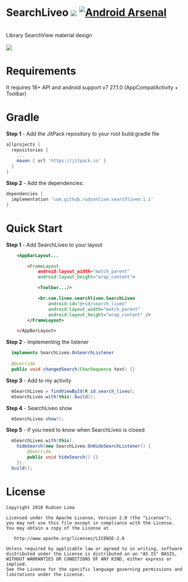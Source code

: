 # SearchLiveo [![](https://jitpack.io/v/rudsonlive/searchliveo.svg)](https://jitpack.io/#rudsonlive/searchliveo)&nbsp;[![Android Arsenal](https://img.shields.io/badge/Android%20Arsenal-SearchLiveo-brightgreen.svg?style=flat)](https://android-arsenal.com/details/1/6841)
<br>
Library SearchView material design
<br>
<br>
<img src="https://github.com/rudsonlive/SearchView-MaterialDesign/blob/master/Screenshot/SearchLiveo.png">
<br>

# Requirements
It requires 18+ API and android support v7 27.1.0 (AppCompatActivity + Toolbar)

# Gradle
<b>Step 1</b> - Add the JitPack repository to your root build.gradle file
```gradle
allprojects {
  repositories {
    ...
    maven { url 'https://jitpack.io' }
  }
}
```
<b>Step 2</b> - Add the dependencies:

```gradle
dependencies {
  implementation 'com.github.rudsonlive:searchliveo:1.1'
}
```

# Quick Start

<b>Step 1</b> - Add SearchLiveo to your layout
```xml
    <AppBarLayout...

        <FrameLayout
            android:layout_width="match_parent"
            android:layout_height="wrap_content">

            <Toolbar.../>

            <br.com.liveo.searchliveo.SearchLiveo
                android:id="@+id/search_liveo"
                android:layout_width="match_parent"
                android:layout_height="wrap_content" />
        </FrameLayout>

    </AppBarLayout>
```
<b>Step 2</b> - Implementing the listener
```java
  implements SearchLiveo.OnSearchListener
  
  @Override
  public void changedSearch(CharSequence text) {}
```
<b>Step 3</b> - Add to my activity
```java
  mSearchLiveo = findViewById(R.id.search_liveo);
  mSearchLiveo.with(this).build();
```
<b>Step 4</b> - SearchLiveo show
```java
  mSearchLiveo.show();  
```
<b>Step 5</b> - If you need to know when SearchLiveo is closed
```java
  mSearchLiveo.with(this).
    hideSearch(new SearchLiveo.OnHideSearchListener() {
        @Override
        public void hideSearch() {}
    }).
  build();
```

# License
```
Copyright 2018 Rudson Lima

Licensed under the Apache License, Version 2.0 (the "License");
you may not use this file except in compliance with the License.
You may obtain a copy of the License at

   http://www.apache.org/licenses/LICENSE-2.0

Unless required by applicable law or agreed to in writing, software
distributed under the License is distributed on an "AS IS" BASIS,
WITHOUT WARRANTIES OR CONDITIONS OF ANY KIND, either express or implied.
See the License for the specific language governing permissions and
limitations under the License.
```
